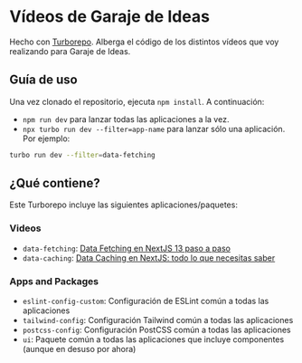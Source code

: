# Vídeos de Garaje de Ideas

Hecho con [Turborepo](https://turbo.build/). Alberga el código de los distintos vídeos que voy realizando para Garaje de Ideas.

## Guía de uso

Una vez clonado el repositorio, ejecuta `npm install`. A continuación:

- `npm run dev` para lanzar todas las aplicaciones a la vez.
- `npx turbo run dev --filter=app-name` para lanzar sólo una aplicación. Por ejemplo:
```bash
turbo run dev --filter=data-fetching
```

## ¿Qué contiene?

Este Turborepo incluye las siguientes aplicaciones/paquetes:

### Videos
- `data-fetching`: [Data Fetching en NextJS 13 paso a paso
  ](https://www.youtube.com/watch?v=7JJjOoV31Xg)
- `data-caching`: [Data Caching en NextJS: todo lo que necesitas saber](https://www.youtube.com/watch?v=-FY5NRvTDrA&t=12s)
### Apps and Packages
- `eslint-config-custom`: Configuración de ESLint común a todas las aplicaciones
- `tailwind-config`: Configuración Tailwind común a todas las aplicaciones
- `postcss-config`: Configuración PostCSS común a todas las aplicaciones
- `ui`: Paquete común a todas las aplicaciones que incluye componentes (aunque en desuso por ahora)
